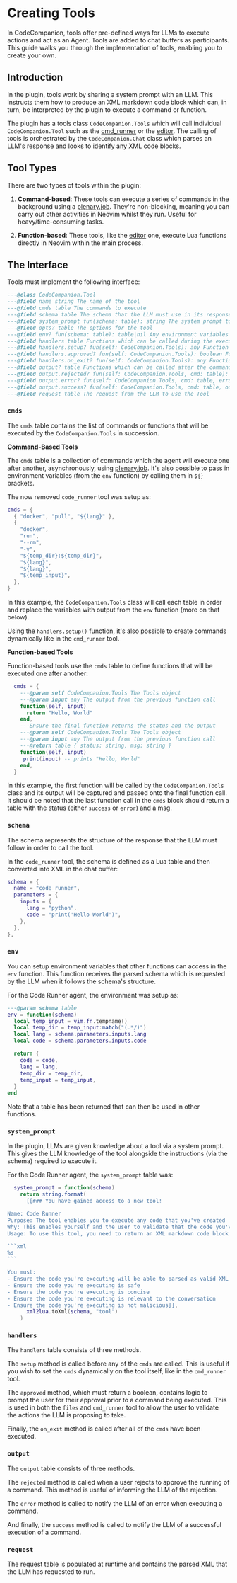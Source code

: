 # Creating Tools

In CodeCompanion, tools offer pre-defined ways for LLMs to execute actions and act as an Agent. Tools are added to chat buffers as participants. This guide walks you through the implementation of tools, enabling you to create your own.

## Introduction

In the plugin, tools work by sharing a system prompt with an LLM. This instructs them how to produce an XML markdown code block which can, in turn, be interpreted by the plugin to execute a command or function.

The plugin has a tools class `CodeCompanion.Tools` which will call individual `CodeCompanion.Tool` such as the [cmd_runner](https://github.com/olimorris/codecompanion.nvim/blob/main/lua/codecompanion/strategies/chat/tools/cmd_runner.lua) or the [editor](https://github.com/olimorris/codecompanion.nvim/blob/main/lua/codecompanion/strategies/chat/tools/editor.lua). The calling of tools is orchestrated by the `CodeCompanion.Chat` class which parses an LLM's response and looks to identify any XML code blocks.

## Tool Types

There are two types of tools within the plugin:

1. **Command-based**: These tools can execute a series of commands in the background using a [plenary.job](https://github.com/nvim-lua/plenary.nvim/blob/master/lua/plenary/job.lua). They're non-blocking, meaning you can carry out other activities in Neovim whilst they run. Useful for heavy/time-consuming tasks.

2. **Function-based**: These tools, like the [editor](https://github.com/olimorris/codecompanion.nvim/blob/main/lua/codecompanion/strategies/chat/tools/editor.lua) one, execute Lua functions directly in Neovim within the main process.

## The Interface

Tools must implement the following interface:

```lua
---@class CodeCompanion.Tool
---@field name string The name of the tool
---@field cmds table The commands to execute
---@field schema table The schema that the LLM must use in its response to execute a tool
---@field system_prompt fun(schema: table): string The system prompt to the LLM explaining the tool and the schema
---@field opts? table The options for the tool
---@field env? fun(schema: table): table|nil Any environment variables that can be used in the *_cmd fields. Receives the parsed schema from the LLM
---@field handlers table Functions which can be called during the execution of the tool
---@field handlers.setup? fun(self: CodeCompanion.Tools): any Function used to setup the tool. Called before any commands
---@field handlers.approved? fun(self: CodeCompanion.Tools): boolean Function to call if an approval is needed before running a command
---@field handlers.on_exit? fun(self: CodeCompanion.Tools): any Function to call at the end of all of the commands
---@field output? table Functions which can be called after the command finishes
---@field output.rejected? fun(self: CodeCompanion.Tools, cmd: table): any Function to call if the user rejects running a command
---@field output.error? fun(self: CodeCompanion.Tools, cmd: table, error: table|string): any Function to call if the tool is unsuccessful
---@field output.success? fun(self: CodeCompanion.Tools, cmd: table, output: table|string): any Function to call if the tool is successful
---@field request table The request from the LLM to use the Tool
```

### `cmds`

The `cmds` table contains the list of commands or functions that will be executed by the `CodeCompanion.Tools` in succession.

**Command-Based Tools**

The `cmds` table is a collection of commands which the agent will execute one after another, asynchronously, using [plenary.job](https://github.com/nvim-lua/plenary.nvim/blob/master/lua/plenary/job.lua). It's also possible to pass in environment variables (from the `env` function) by calling them in `${}` brackets.

The now removed `code_runner` tool was setup as:

```lua
cmds = {
  { "docker", "pull", "${lang}" },
  {
    "docker",
    "run",
    "--rm",
    "-v",
    "${temp_dir}:${temp_dir}",
    "${lang}",
    "${lang}",
    "${temp_input}",
  },
}
```

In this example, the `CodeCompanion.Tools` class will call each table in order and replace the variables with output from the `env` function (more on that below).

Using the `handlers.setup()` function, it's also possible to create commands dynamically like in the `cmd_runner` tool.

**Function-based Tools**

Function-based tools use the `cmds` table to define functions that will be executed one after another:

```lua
  cmds = {
    ---@param self CodeCompanion.Tools The Tools object
    ---@param input any The output from the previous function call
    function(self, input)
      return "Hello, World"
    end,
    ---Ensure the final function returns the status and the output
    ---@param self CodeCompanion.Tools The Tools object
    ---@param input any The output from the previous function call
    ---@return table { status: string, msg: string }
    function(self, input)
     print(input) -- prints "Hello, World"
    end,
  }
```

In this example, the first function will be called by the `CodeCompanion.Tools` class and its output will be captured and passed onto the final function call. It should be noted that the last function call in the `cmds` block should return a table with the status (either `success` or `error`) and a msg.

### `schema`

The schema represents the structure of the response that the LLM must follow in order to call the tool.

In the `code_runner` tool, the schema is defined as a Lua table and then converted into XML in the chat buffer:

```lua
schema = {
  name = "code_runner",
  parameters = {
    inputs = {
      lang = "python",
      code = "print('Hello World')",
    },
  },
},
```

### `env`

You can setup environment variables that other functions can access in the `env` function. This function receives the parsed schema which is requested by the LLM when it follows the schema's structure.

For the Code Runner agent, the environment was setup as:

```lua
---@param schema table
env = function(schema)
  local temp_input = vim.fn.tempname()
  local temp_dir = temp_input:match("(.*/)")
  local lang = schema.parameters.inputs.lang
  local code = schema.parameters.inputs.code

  return {
    code = code,
    lang = lang,
    temp_dir = temp_dir,
    temp_input = temp_input,
  }
end
```

Note that a table has been returned that can then be used in other functions.

### `system_prompt`

In the plugin, LLMs are given knowledge about a tool via a system prompt. This gives the LLM knowledge of the tool alongside the instructions (via the schema) required to execute it.

For the Code Runner agent, the `system_prompt` table was:

````lua
  system_prompt = function(schema)
    return string.format(
      [[### You have gained access to a new tool!

Name: Code Runner
Purpose: The tool enables you to execute any code that you've created
Why: This enables yourself and the user to validate that the code you've created is working as intended
Usage: To use this tool, you need to return an XML markdown code block (with backticks). Consider the following example which prints 'Hello World' in Python:

```xml
%s
```

You must:
- Ensure the code you're executing will be able to parsed as valid XML
- Ensure the code you're executing is safe
- Ensure the code you're executing is concise
- Ensure the code you're executing is relevant to the conversation
- Ensure the code you're executing is not malicious]],
      xml2lua.toXml(schema, "tool")
    )
````

### `handlers`

The `handlers` table consists of three methods.

The `setup` method is called before any of the `cmds` are called. This is useful if you wish to set the `cmds` dynamically on the tool itself, like in the `cmd_runner` tool.

The `approved` method, which must return a boolean, contains logic to prompt the user for their approval prior to a command being executed. This is used in both the `files` and `cmd_runner` tool to allow the user to validate the actions the LLM is proposing to take.

Finally, the `on_exit` method is called after all of the `cmds` have been executed.

### `output`

The `output` table consists of three methods.

The `rejected` method is called when a user rejects to approve the running of a command. This method is useful of informing the LLM of the rejection.

The `error` method is called to notify the LLM of an error when executing a command.

And finally, the `success` method is called to notify the LLM of a successful execution of a command.

### `request`

The request table is populated at runtime and contains the parsed XML that the LLM has requested to run.

